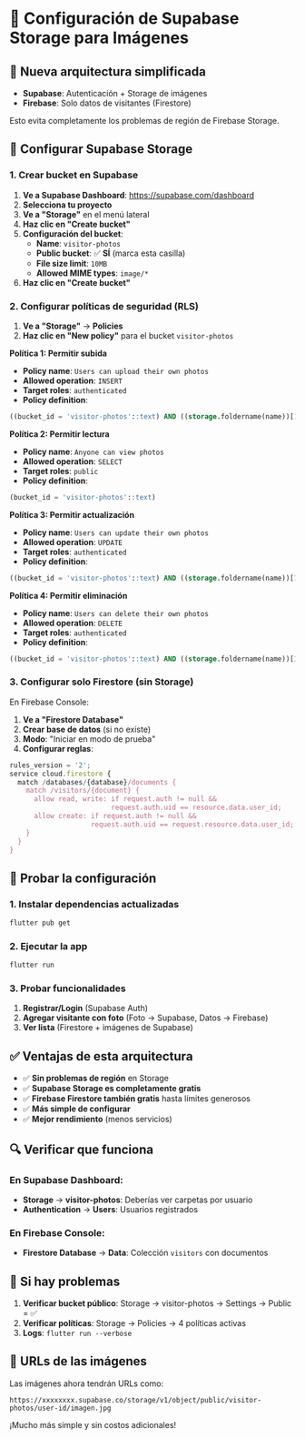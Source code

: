 # 📸 Configuración de Supabase Storage para Imágenes

## 🎯 Nueva arquitectura simplificada

- **Supabase**: Autenticación + Storage de imágenes
- **Firebase**: Solo datos de visitantes (Firestore)

Esto evita completamente los problemas de región de Firebase Storage.

## 🔧 Configurar Supabase Storage

### 1. Crear bucket en Supabase

1. **Ve a Supabase Dashboard**: https://supabase.com/dashboard
2. **Selecciona tu proyecto**
3. **Ve a "Storage"** en el menú lateral
4. **Haz clic en "Create bucket"**
5. **Configuración del bucket**:
   - **Name**: `visitor-photos`
   - **Public bucket**: ✅ **SÍ** (marca esta casilla)
   - **File size limit**: `10MB`
   - **Allowed MIME types**: `image/*`
6. **Haz clic en "Create bucket"**

### 2. Configurar políticas de seguridad (RLS)

1. **Ve a "Storage"** → **Policies**
2. **Haz clic en "New policy"** para el bucket `visitor-photos`

**Política 1: Permitir subida**
- **Policy name**: `Users can upload their own photos`
- **Allowed operation**: `INSERT`
- **Target roles**: `authenticated`
- **Policy definition**:
```sql
((bucket_id = 'visitor-photos'::text) AND ((storage.foldername(name))[1] = (auth.uid())::text))
```

**Política 2: Permitir lectura**
- **Policy name**: `Anyone can view photos`
- **Allowed operation**: `SELECT`
- **Target roles**: `public`
- **Policy definition**:
```sql
(bucket_id = 'visitor-photos'::text)
```

**Política 3: Permitir actualización**
- **Policy name**: `Users can update their own photos`
- **Allowed operation**: `UPDATE`
- **Target roles**: `authenticated`
- **Policy definition**:
```sql
((bucket_id = 'visitor-photos'::text) AND ((storage.foldername(name))[1] = (auth.uid())::text))
```

**Política 4: Permitir eliminación**
- **Policy name**: `Users can delete their own photos`
- **Allowed operation**: `DELETE`
- **Target roles**: `authenticated`
- **Policy definition**:
```sql
((bucket_id = 'visitor-photos'::text) AND ((storage.foldername(name))[1] = (auth.uid())::text))
```

### 3. Configurar solo Firestore (sin Storage)

En Firebase Console:

1. **Ve a "Firestore Database"**
2. **Crear base de datos** (si no existe)
3. **Modo**: "Iniciar en modo de prueba"
4. **Configurar reglas**:

```javascript
rules_version = '2';
service cloud.firestore {
  match /databases/{database}/documents {
    match /visitors/{document} {
      allow read, write: if request.auth != null && 
                         request.auth.uid == resource.data.user_id;
      allow create: if request.auth != null && 
                    request.auth.uid == request.resource.data.user_id;
    }
  }
}
```

## 🧪 Probar la configuración

### 1. Instalar dependencias actualizadas

```bash
flutter pub get
```

### 2. Ejecutar la app

```bash
flutter run
```

### 3. Probar funcionalidades

1. **Registrar/Login** (Supabase Auth)
2. **Agregar visitante con foto** (Foto → Supabase, Datos → Firebase)
3. **Ver lista** (Firestore + imágenes de Supabase)

## ✅ Ventajas de esta arquitectura

- ✅ **Sin problemas de región** en Storage
- ✅ **Supabase Storage es completamente gratis**
- ✅ **Firebase Firestore también gratis** hasta límites generosos
- ✅ **Más simple de configurar**
- ✅ **Mejor rendimiento** (menos servicios)

## 🔍 Verificar que funciona

### En Supabase Dashboard:
- **Storage** → **visitor-photos**: Deberías ver carpetas por usuario
- **Authentication** → **Users**: Usuarios registrados

### En Firebase Console:
- **Firestore Database** → **Data**: Colección `visitors` con documentos

## 🚨 Si hay problemas

1. **Verificar bucket público**: Storage → visitor-photos → Settings → Public = ✅
2. **Verificar políticas**: Storage → Policies → 4 políticas activas
3. **Logs**: `flutter run --verbose`

## 📱 URLs de las imágenes

Las imágenes ahora tendrán URLs como:
```
https://xxxxxxxx.supabase.co/storage/v1/object/public/visitor-photos/user-id/imagen.jpg
```

¡Mucho más simple y sin costos adicionales!
